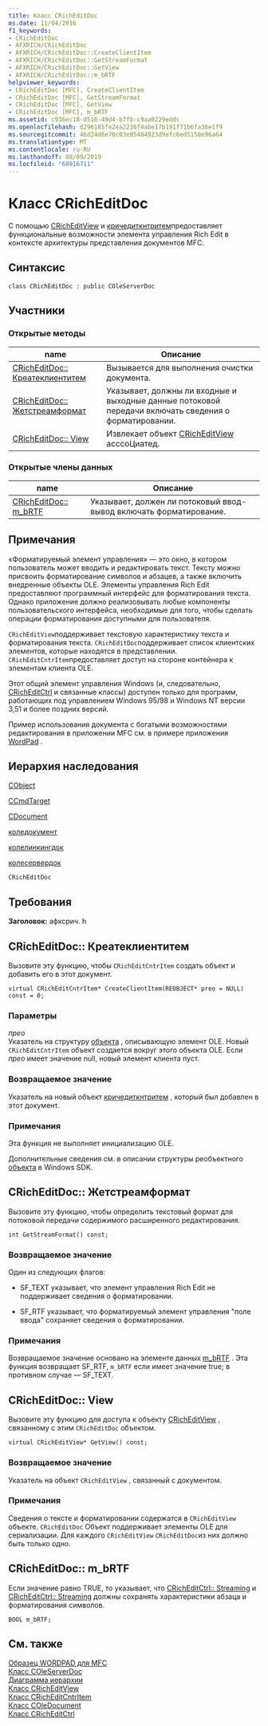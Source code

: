 ```yaml
---
title: Класс CRichEditDoc
ms.date: 11/04/2016
f1_keywords:
- CRichEditDoc
- AFXRICH/CRichEditDoc
- AFXRICH/CRichEditDoc::CreateClientItem
- AFXRICH/CRichEditDoc::GetStreamFormat
- AFXRICH/CRichEditDoc::GetView
- AFXRICH/CRichEditDoc::m_bRTF
helpviewer_keywords:
- CRichEditDoc [MFC], CreateClientItem
- CRichEditDoc [MFC], GetStreamFormat
- CRichEditDoc [MFC], GetView
- CRichEditDoc [MFC], m_bRTF
ms.assetid: c936ec18-d516-49d4-b7fb-c9aa0229eddc
ms.openlocfilehash: d296185fe2ea2216f4abe17b191f71b6fa36e1f9
ms.sourcegitcommit: 46d24d6e70c03e05484923d9efc6ed5150e96a64
ms.translationtype: MT
ms.contentlocale: ru-RU
ms.lasthandoff: 08/09/2019
ms.locfileid: "68916711"
---
```

# <a name="cricheditdoc-class"></a>Класс CRichEditDoc

С помощью [CRichEditView](../../mfc/reference/cricheditview-class.md) и [кричедиткнтритем](../../mfc/reference/cricheditcntritem-class.md)предоставляет функциональные возможности элемента управления Rich Edit в контексте архитектуры представления документов MFC.

## <a name="syntax"></a>Синтаксис

```
class CRichEditDoc : public COleServerDoc
```

## <a name="members"></a>Участники

### <a name="public-methods"></a>Открытые методы

|name|Описание|
|----------|-----------------|
|[CRichEditDoc:: Креатеклиентитем](#createclientitem)|Вызывается для выполнения очистки документа.|
|[CRichEditDoc:: Жетстреамформат](#getstreamformat)|Указывает, должны ли входные и выходные данные потоковой передачи включать сведения о форматировании.|
|[CRichEditDoc:: View](#getview)|Извлекает объект [CRichEditView](../../mfc/reference/cricheditview-class.md) асссоЦиатед.|

### <a name="public-data-members"></a>Открытые члены данных

|name|Описание|
|----------|-----------------|
|[CRichEditDoc:: m_bRTF](#m_brtf)|Указывает, должен ли потоковый ввод-вывод включать форматирование.|

## <a name="remarks"></a>Примечания

«Форматируемый элемент управления» — это окно, в котором пользователь может вводить и редактировать текст. Тексту можно присвоить форматирование символов и абзацев, а также включить внедренные объекты OLE. Элементы управления Rich Edit предоставляют программный интерфейс для форматирования текста. Однако приложение должно реализовывать любые компоненты пользовательского интерфейса, необходимые для того, чтобы сделать операции форматирования доступными для пользователя.

`CRichEditView`поддерживает текстовую характеристику текста и форматирования текста. `CRichEditDoc`поддерживает список клиентских элементов, которые находятся в представлении. `CRichEditCntrItem`предоставляет доступ на стороне контейнера к элементам клиента OLE.

Этот общий элемент управления Windows (и, следовательно, [CRichEditCtrl](../../mfc/reference/cricheditctrl-class.md) и связанные классы) доступен только для программ, работающих под управлением Windows 95/98 и Windows NT версии 3,51 и более поздних версий.

Пример использования документа с богатыми возможностями редактирования в приложении MFC см. в примере приложения [WordPad](../../overview/visual-cpp-samples.md) .

## <a name="inheritance-hierarchy"></a>Иерархия наследования

[CObject](../../mfc/reference/cobject-class.md)

[CCmdTarget](../../mfc/reference/ccmdtarget-class.md)

[CDocument](../../mfc/reference/cdocument-class.md)

[коледокумент](../../mfc/reference/coledocument-class.md)

[колелинкингдок](../../mfc/reference/colelinkingdoc-class.md)

[колесервердок](../../mfc/reference/coleserverdoc-class.md)

`CRichEditDoc`

## <a name="requirements"></a>Требования

**Заголовок:** афксрич. h

##  <a name="createclientitem"></a>CRichEditDoc:: Креатеклиентитем

Вызовите эту функцию, чтобы `CRichEditCntrItem` создать объект и добавить его в этот документ.

```
virtual CRichEditCntrItem* CreateClientItem(REOBJECT* preo = NULL) const = 0;
```

### <a name="parameters"></a>Параметры

*прео*<br/>
Указатель на структуру [объекта](/windows/desktop/api/richole/ns-richole-reobject) , описывающую элемент OLE. Новый `CRichEditCntrItem` объект создается вокруг этого объекта OLE. Если *прео* имеет значение null, новый элемент клиента пуст.

### <a name="return-value"></a>Возвращаемое значение

Указатель на новый объект [кричедиткнтритем](../../mfc/reference/cricheditcntritem-class.md) , который был добавлен в этот документ.

### <a name="remarks"></a>Примечания

Эта функция не выполняет инициализацию OLE.

Дополнительные сведения см. в описании структуры реобъектного [объекта](/windows/desktop/api/richole/ns-richole-reobject) в Windows SDK.

##  <a name="getstreamformat"></a>CRichEditDoc:: Жетстреамформат

Вызовите эту функцию, чтобы определить текстовый формат для потоковой передачи содержимого расширенного редактирования.

```
int GetStreamFormat() const;
```

### <a name="return-value"></a>Возвращаемое значение

Один из следующих флагов:

- SF_TEXT указывает, что элемент управления Rich Edit не поддерживает сведения о форматировании.

- SF_RTF указывает, что форматируемый элемент управления "поле ввода" сохраняет сведения о форматировании.

### <a name="remarks"></a>Примечания

Возвращаемое значение основано на элементе данных [m_bRTF](#m_brtf) . Эта функция возвращает SF_RTF, `m_bRTF` если имеет значение true; в противном случае — SF_TEXT.

##  <a name="getview"></a>CRichEditDoc:: View

Вызовите эту функцию для доступа к объекту [CRichEditView](../../mfc/reference/cricheditview-class.md) , связанному с этим `CRichEditDoc` объектом.

```
virtual CRichEditView* GetView() const;
```

### <a name="return-value"></a>Возвращаемое значение

Указатель на объект `CRichEditView` , связанный с документом.

### <a name="remarks"></a>Примечания

Сведения о тексте и форматировании содержатся в `CRichEditView` объекте. `CRichEditDoc` Объект поддерживает элементы OLE для сериализации. Для каждого `CRichEditView` `CRichEditDoc`из них должно быть только одно.

##  <a name="m_brtf"></a>CRichEditDoc:: m_bRTF

Если значение равно TRUE, то указывает, что [CRichEditCtrl:: Streaming](../../mfc/reference/cricheditctrl-class.md#streamin) и [CRichEditCtrl:: Streaming](../../mfc/reference/cricheditctrl-class.md#streamout) должны сохранять характеристики абзаца и форматирования символов.

```
BOOL m_bRTF;
```

## <a name="see-also"></a>См. также

[Образец WORDPAD для MFC](../../overview/visual-cpp-samples.md)<br/>
[Класс COleServerDoc](../../mfc/reference/coleserverdoc-class.md)<br/>
[Диаграмма иерархии](../../mfc/hierarchy-chart.md)<br/>
[Класс CRichEditView](../../mfc/reference/cricheditview-class.md)<br/>
[Класс CRichEditCntrItem](../../mfc/reference/cricheditcntritem-class.md)<br/>
[Класс COleDocument](../../mfc/reference/coledocument-class.md)<br/>
[Класс CRichEditCtrl](../../mfc/reference/cricheditctrl-class.md)
